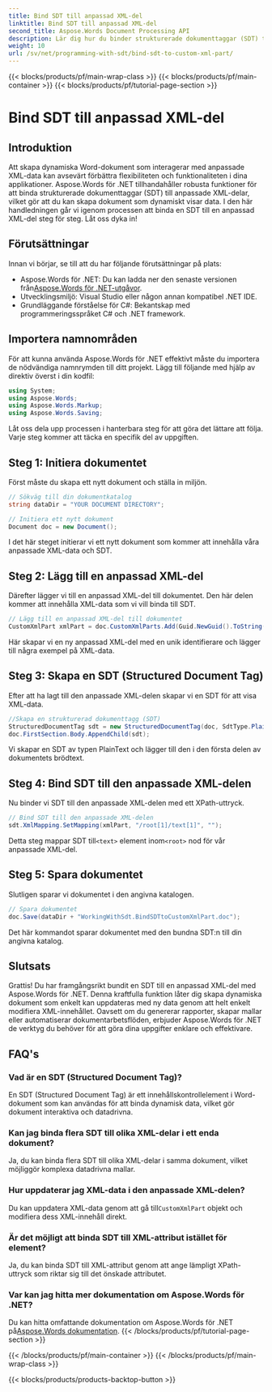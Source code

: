 ```yaml
---
title: Bind SDT till anpassad XML-del
linktitle: Bind SDT till anpassad XML-del
second_title: Aspose.Words Document Processing API
description: Lär dig hur du binder strukturerade dokumenttaggar (SDT) till anpassade XML-delar i Word-dokument med Aspose.Words för .NET med denna steg-för-steg handledning.
weight: 10
url: /sv/net/programming-with-sdt/bind-sdt-to-custom-xml-part/
---
```


{{< blocks/products/pf/main-wrap-class >}}
{{< blocks/products/pf/main-container >}}
{{< blocks/products/pf/tutorial-page-section >}}

# Bind SDT till anpassad XML-del

## Introduktion

Att skapa dynamiska Word-dokument som interagerar med anpassade XML-data kan avsevärt förbättra flexibiliteten och funktionaliteten i dina applikationer. Aspose.Words för .NET tillhandahåller robusta funktioner för att binda strukturerade dokumenttaggar (SDT) till anpassade XML-delar, vilket gör att du kan skapa dokument som dynamiskt visar data. I den här handledningen går vi igenom processen att binda en SDT till en anpassad XML-del steg för steg. Låt oss dyka in!

## Förutsättningar

Innan vi börjar, se till att du har följande förutsättningar på plats:

-  Aspose.Words för .NET: Du kan ladda ner den senaste versionen från[Aspose.Words för .NET-utgåvor](https://releases.aspose.com/words/net/).
- Utvecklingsmiljö: Visual Studio eller någon annan kompatibel .NET IDE.
- Grundläggande förståelse för C#: Bekantskap med programmeringsspråket C# och .NET framework.

## Importera namnområden

För att kunna använda Aspose.Words för .NET effektivt måste du importera de nödvändiga namnrymden till ditt projekt. Lägg till följande med hjälp av direktiv överst i din kodfil:

```csharp
using System;
using Aspose.Words;
using Aspose.Words.Markup;
using Aspose.Words.Saving;
```

Låt oss dela upp processen i hanterbara steg för att göra det lättare att följa. Varje steg kommer att täcka en specifik del av uppgiften.

## Steg 1: Initiera dokumentet

Först måste du skapa ett nytt dokument och ställa in miljön.

```csharp
// Sökväg till din dokumentkatalog
string dataDir = "YOUR DOCUMENT DIRECTORY";

// Initiera ett nytt dokument
Document doc = new Document();
```

I det här steget initierar vi ett nytt dokument som kommer att innehålla våra anpassade XML-data och SDT.

## Steg 2: Lägg till en anpassad XML-del

Därefter lägger vi till en anpassad XML-del till dokumentet. Den här delen kommer att innehålla XML-data som vi vill binda till SDT.

```csharp
// Lägg till en anpassad XML-del till dokumentet
CustomXmlPart xmlPart = doc.CustomXmlParts.Add(Guid.NewGuid().ToString("B"), "<root><text>Hello, World!</text></root>");
```

Här skapar vi en ny anpassad XML-del med en unik identifierare och lägger till några exempel på XML-data.

## Steg 3: Skapa en SDT (Structured Document Tag)

Efter att ha lagt till den anpassade XML-delen skapar vi en SDT för att visa XML-data.

```csharp
//Skapa en strukturerad dokumenttagg (SDT)
StructuredDocumentTag sdt = new StructuredDocumentTag(doc, SdtType.PlainText, MarkupLevel.Block);
doc.FirstSection.Body.AppendChild(sdt);
```

Vi skapar en SDT av typen PlainText och lägger till den i den första delen av dokumentets brödtext.

## Steg 4: Bind SDT till den anpassade XML-delen

Nu binder vi SDT till den anpassade XML-delen med ett XPath-uttryck.

```csharp
// Bind SDT till den anpassade XML-delen
sdt.XmlMapping.SetMapping(xmlPart, "/root[1]/text[1]", "");
```

 Detta steg mappar SDT till`<text>` element inom`<root>` nod för vår anpassade XML-del.

## Steg 5: Spara dokumentet

Slutligen sparar vi dokumentet i den angivna katalogen.

```csharp
// Spara dokumentet
doc.Save(dataDir + "WorkingWithSdt.BindSDTtoCustomXmlPart.doc");
```

Det här kommandot sparar dokumentet med den bundna SDT:n till din angivna katalog.

## Slutsats

Grattis! Du har framgångsrikt bundit en SDT till en anpassad XML-del med Aspose.Words för .NET. Denna kraftfulla funktion låter dig skapa dynamiska dokument som enkelt kan uppdateras med ny data genom att helt enkelt modifiera XML-innehållet. Oavsett om du genererar rapporter, skapar mallar eller automatiserar dokumentarbetsflöden, erbjuder Aspose.Words för .NET de verktyg du behöver för att göra dina uppgifter enklare och effektivare.

## FAQ's

### Vad är en SDT (Structured Document Tag)?
En SDT (Structured Document Tag) är ett innehållskontrollelement i Word-dokument som kan användas för att binda dynamisk data, vilket gör dokument interaktiva och datadrivna.

### Kan jag binda flera SDT till olika XML-delar i ett enda dokument?
Ja, du kan binda flera SDT till olika XML-delar i samma dokument, vilket möjliggör komplexa datadrivna mallar.

### Hur uppdaterar jag XML-data i den anpassade XML-delen?
 Du kan uppdatera XML-data genom att gå till`CustomXmlPart` objekt och modifiera dess XML-innehåll direkt.

### Är det möjligt att binda SDT till XML-attribut istället för element?
Ja, du kan binda SDT till XML-attribut genom att ange lämpligt XPath-uttryck som riktar sig till det önskade attributet.

### Var kan jag hitta mer dokumentation om Aspose.Words för .NET?
 Du kan hitta omfattande dokumentation om Aspose.Words för .NET på[Aspose.Words dokumentation](https://reference.aspose.com/words/net/).
{{< /blocks/products/pf/tutorial-page-section >}}

{{< /blocks/products/pf/main-container >}}
{{< /blocks/products/pf/main-wrap-class >}}

{{< blocks/products/products-backtop-button >}}
